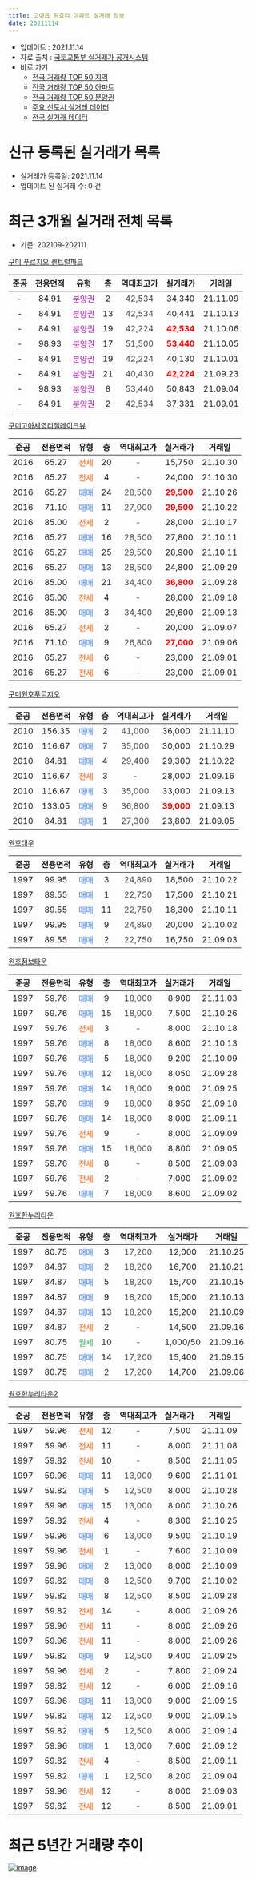 ```yaml
---
title: 고아읍 원호리 아파트 실거래 정보
date: 20211114
---
```


* 업데이트 : 2021.11.14
* 자료 출처 : [국토교통부 실거래가 공개시스템](http://rt.molit.go.kr)
* 바로 가기
    * [전국 거래량 TOP 50 지역](https://apt-info.github.io/apt-trade-info/tr)
    * [전국 거래량 TOP 50 아파트](https://apt-info.github.io/apt-trade-info/ta)
    * [전국 거래량 TOP 50 분양권](https://apt-info.github.io/apt-trade-info/tb)
    * [주요 신도시 실거래 데이터](https://apt-info.github.io/apt-trade-info/newtown)
    * [전국 실거래 데이터](https://apt-info.github.io/apt-trade-info/all)



<script async src="https://pagead2.googlesyndication.com/pagead/js/adsbygoogle.js"></script>
<!-- 기본광고 -->
<ins class="adsbygoogle"
     style="display:block"
     data-ad-client="ca-pub-1142216861245946"
     data-ad-slot="4805727019"
     data-ad-format="auto"
     data-full-width-responsive="true"></ins>
<script>
     (adsbygoogle = window.adsbygoogle || []).push({});
</script>


# 신규 등록된 실거래가 목록

* 실거래가 등록일: 2021.11.14
* 업데이트 된 실거래 수: 0 건




<script async src="https://pagead2.googlesyndication.com/pagead/js/adsbygoogle.js"></script>
<!-- 기본광고 -->
<ins class="adsbygoogle"
     style="display:block"
     data-ad-client="ca-pub-1142216861245946"
     data-ad-slot="4805727019"
     data-ad-format="auto"
     data-full-width-responsive="true"></ins>
<script>
     (adsbygoogle = window.adsbygoogle || []).push({});
</script>


# 최근 3개월 실거래 전체 목록
* 기준: 202109-202111


[구미 푸르지오 센트럴파크](https://search.naver.com/search.naver?query=%EA%B5%AC%EB%AF%B8+%ED%91%B8%EB%A5%B4%EC%A7%80%EC%98%A4+%EC%84%BC%ED%8A%B8%EB%9F%B4%ED%8C%8C%ED%81%AC)

|준공|전용면적|유형|층|역대최고가|실거래가|거래일|
|:---:|:---:|:---:|:---:|:---:|:---:|:---:|
|-|84.91|<span style="color:#9C11A5">분양권</span>|2|<span style="color:#444444">42,534</span>|34,340|21.11.09|
|-|84.91|<span style="color:#9C11A5">분양권</span>|13|<span style="color:#444444">42,534</span>|40,441|21.10.13|
|-|84.91|<span style="color:#9C11A5">분양권</span>|19|<span style="color:#444444">42,224</span>|<b><span style="color:#FF0000">42,534</span></b>|21.10.06|
|-|98.93|<span style="color:#9C11A5">분양권</span>|17|<span style="color:#444444">51,500</span>|<b><span style="color:#FF0000">53,440</span></b>|21.10.05|
|-|84.91|<span style="color:#9C11A5">분양권</span>|19|<span style="color:#444444">42,224</span>|40,130|21.10.01|
|-|84.91|<span style="color:#9C11A5">분양권</span>|21|<span style="color:#444444">40,430</span>|<b><span style="color:#FF0000">42,224</span></b>|21.09.23|
|-|98.93|<span style="color:#9C11A5">분양권</span>|8|<span style="color:#444444">53,440</span>|50,843|21.09.04|
|-|84.91|<span style="color:#9C11A5">분양권</span>|2|<span style="color:#444444">42,534</span>|37,331|21.09.01|

[구미고아세영리첼레이크뷰](https://search.naver.com/search.naver?query=%EA%B5%AC%EB%AF%B8%EA%B3%A0%EC%95%84%EC%84%B8%EC%98%81%EB%A6%AC%EC%B2%BC%EB%A0%88%EC%9D%B4%ED%81%AC%EB%B7%B0)

|준공|전용면적|유형|층|역대최고가|실거래가|거래일|
|:---:|:---:|:---:|:---:|:---:|:---:|:---:|
|2016|65.27|<span style="color:#FF5A00">전세</span>|20|<span style="color:#444444">-</span>|15,750|21.10.30|
|2016|65.27|<span style="color:#FF5A00">전세</span>|4|<span style="color:#444444">-</span>|24,000|21.10.30|
|2016|65.27|<span style="color:#4285F3">매매</span>|24|<span style="color:#444444">28,500</span>|<b><span style="color:#FF0000">29,500</span></b>|21.10.26|
|2016|71.10|<span style="color:#4285F3">매매</span>|11|<span style="color:#444444">27,000</span>|<b><span style="color:#FF0000">29,500</span></b>|21.10.22|
|2016|85.00|<span style="color:#FF5A00">전세</span>|2|<span style="color:#444444">-</span>|28,000|21.10.17|
|2016|65.27|<span style="color:#4285F3">매매</span>|16|<span style="color:#444444">28,500</span>|27,800|21.10.11|
|2016|65.27|<span style="color:#4285F3">매매</span>|25|<span style="color:#444444">29,500</span>|28,900|21.10.11|
|2016|65.27|<span style="color:#4285F3">매매</span>|13|<span style="color:#444444">28,500</span>|24,800|21.09.29|
|2016|85.00|<span style="color:#4285F3">매매</span>|21|<span style="color:#444444">34,400</span>|<b><span style="color:#FF0000">36,800</span></b>|21.09.28|
|2016|85.00|<span style="color:#FF5A00">전세</span>|4|<span style="color:#444444">-</span>|28,000|21.09.18|
|2016|85.00|<span style="color:#4285F3">매매</span>|3|<span style="color:#444444">34,400</span>|29,600|21.09.13|
|2016|65.27|<span style="color:#FF5A00">전세</span>|2|<span style="color:#444444">-</span>|20,000|21.09.07|
|2016|71.10|<span style="color:#4285F3">매매</span>|9|<span style="color:#444444">26,800</span>|<b><span style="color:#FF0000">27,000</span></b>|21.09.06|
|2016|65.27|<span style="color:#FF5A00">전세</span>|6|<span style="color:#444444">-</span>|23,000|21.09.01|
|2016|65.27|<span style="color:#FF5A00">전세</span>|6|<span style="color:#444444">-</span>|23,000|21.09.01|

[구미원호푸르지오](https://search.naver.com/search.naver?query=%EA%B5%AC%EB%AF%B8%EC%9B%90%ED%98%B8%ED%91%B8%EB%A5%B4%EC%A7%80%EC%98%A4)

|준공|전용면적|유형|층|역대최고가|실거래가|거래일|
|:---:|:---:|:---:|:---:|:---:|:---:|:---:|
|2010|156.35|<span style="color:#4285F3">매매</span>|2|<span style="color:#444444">41,000</span>|36,000|21.11.10|
|2010|116.67|<span style="color:#4285F3">매매</span>|7|<span style="color:#444444">35,000</span>|30,000|21.10.29|
|2010|84.81|<span style="color:#4285F3">매매</span>|4|<span style="color:#444444">29,400</span>|29,300|21.10.22|
|2010|116.67|<span style="color:#FF5A00">전세</span>|3|<span style="color:#444444">-</span>|28,000|21.09.16|
|2010|116.67|<span style="color:#4285F3">매매</span>|3|<span style="color:#444444">35,000</span>|33,000|21.09.13|
|2010|133.05|<span style="color:#4285F3">매매</span>|9|<span style="color:#444444">36,800</span>|<b><span style="color:#FF0000">39,000</span></b>|21.09.13|
|2010|84.81|<span style="color:#4285F3">매매</span>|1|<span style="color:#444444">27,300</span>|23,800|21.09.05|

[원호대우](https://search.naver.com/search.naver?query=%EC%9B%90%ED%98%B8%EB%8C%80%EC%9A%B0)

|준공|전용면적|유형|층|역대최고가|실거래가|거래일|
|:---:|:---:|:---:|:---:|:---:|:---:|:---:|
|1997|99.95|<span style="color:#4285F3">매매</span>|3|<span style="color:#444444">24,890</span>|18,500|21.10.22|
|1997|89.55|<span style="color:#4285F3">매매</span>|1|<span style="color:#444444">22,750</span>|17,500|21.10.21|
|1997|89.55|<span style="color:#4285F3">매매</span>|11|<span style="color:#444444">22,750</span>|18,300|21.10.11|
|1997|99.95|<span style="color:#4285F3">매매</span>|9|<span style="color:#444444">24,890</span>|20,000|21.10.02|
|1997|89.55|<span style="color:#4285F3">매매</span>|2|<span style="color:#444444">22,750</span>|16,750|21.09.03|

[원호점보타운](https://search.naver.com/search.naver?query=%EC%9B%90%ED%98%B8%EC%A0%90%EB%B3%B4%ED%83%80%EC%9A%B4)

|준공|전용면적|유형|층|역대최고가|실거래가|거래일|
|:---:|:---:|:---:|:---:|:---:|:---:|:---:|
|1997|59.76|<span style="color:#4285F3">매매</span>|9|<span style="color:#444444">18,000</span>|8,900|21.11.03|
|1997|59.76|<span style="color:#4285F3">매매</span>|15|<span style="color:#444444">18,000</span>|7,500|21.10.26|
|1997|59.76|<span style="color:#FF5A00">전세</span>|3|<span style="color:#444444">-</span>|8,000|21.10.18|
|1997|59.76|<span style="color:#4285F3">매매</span>|8|<span style="color:#444444">18,000</span>|8,600|21.10.13|
|1997|59.76|<span style="color:#4285F3">매매</span>|5|<span style="color:#444444">18,000</span>|9,200|21.10.09|
|1997|59.76|<span style="color:#4285F3">매매</span>|12|<span style="color:#444444">18,000</span>|8,050|21.09.28|
|1997|59.76|<span style="color:#4285F3">매매</span>|14|<span style="color:#444444">18,000</span>|9,000|21.09.25|
|1997|59.76|<span style="color:#4285F3">매매</span>|9|<span style="color:#444444">18,000</span>|8,950|21.09.18|
|1997|59.76|<span style="color:#4285F3">매매</span>|14|<span style="color:#444444">18,000</span>|8,000|21.09.11|
|1997|59.76|<span style="color:#FF5A00">전세</span>|9|<span style="color:#444444">-</span>|8,000|21.09.09|
|1997|59.76|<span style="color:#4285F3">매매</span>|15|<span style="color:#444444">18,000</span>|8,800|21.09.05|
|1997|59.76|<span style="color:#FF5A00">전세</span>|8|<span style="color:#444444">-</span>|8,500|21.09.03|
|1997|59.76|<span style="color:#FF5A00">전세</span>|2|<span style="color:#444444">-</span>|7,000|21.09.02|
|1997|59.76|<span style="color:#4285F3">매매</span>|7|<span style="color:#444444">18,000</span>|8,600|21.09.02|


<script async src="https://pagead2.googlesyndication.com/pagead/js/adsbygoogle.js"></script>
<!-- 기본광고 -->
<ins class="adsbygoogle"
     style="display:block"
     data-ad-client="ca-pub-1142216861245946"
     data-ad-slot="4805727019"
     data-ad-format="auto"
     data-full-width-responsive="true"></ins>
<script>
     (adsbygoogle = window.adsbygoogle || []).push({});
</script>


[원호한누리타운](https://search.naver.com/search.naver?query=%EC%9B%90%ED%98%B8%ED%95%9C%EB%88%84%EB%A6%AC%ED%83%80%EC%9A%B4)

|준공|전용면적|유형|층|역대최고가|실거래가|거래일|
|:---:|:---:|:---:|:---:|:---:|:---:|:---:|
|1997|80.75|<span style="color:#4285F3">매매</span>|3|<span style="color:#444444">17,200</span>|12,000|21.10.25|
|1997|84.87|<span style="color:#4285F3">매매</span>|2|<span style="color:#444444">18,200</span>|16,700|21.10.21|
|1997|84.87|<span style="color:#4285F3">매매</span>|5|<span style="color:#444444">18,200</span>|15,700|21.10.15|
|1997|84.87|<span style="color:#4285F3">매매</span>|9|<span style="color:#444444">18,200</span>|15,000|21.10.13|
|1997|84.87|<span style="color:#4285F3">매매</span>|13|<span style="color:#444444">18,200</span>|15,200|21.10.09|
|1997|84.87|<span style="color:#FF5A00">전세</span>|2|<span style="color:#444444">-</span>|14,500|21.09.16|
|1997|80.75|<span style="color:#34A853">월세</span>|10|<span style="color:#444444">-</span>|1,000/50|21.09.16|
|1997|80.75|<span style="color:#4285F3">매매</span>|14|<span style="color:#444444">17,200</span>|15,400|21.09.15|
|1997|80.75|<span style="color:#4285F3">매매</span>|2|<span style="color:#444444">17,200</span>|14,700|21.09.06|

[원호한누리타운2](https://search.naver.com/search.naver?query=%EC%9B%90%ED%98%B8%ED%95%9C%EB%88%84%EB%A6%AC%ED%83%80%EC%9A%B42)

|준공|전용면적|유형|층|역대최고가|실거래가|거래일|
|:---:|:---:|:---:|:---:|:---:|:---:|:---:|
|1997|59.96|<span style="color:#FF5A00">전세</span>|12|<span style="color:#444444">-</span>|7,500|21.11.09|
|1997|59.96|<span style="color:#FF5A00">전세</span>|11|<span style="color:#444444">-</span>|8,000|21.11.08|
|1997|59.82|<span style="color:#FF5A00">전세</span>|10|<span style="color:#444444">-</span>|8,500|21.11.05|
|1997|59.96|<span style="color:#4285F3">매매</span>|11|<span style="color:#444444">13,000</span>|9,600|21.11.01|
|1997|59.82|<span style="color:#4285F3">매매</span>|5|<span style="color:#444444">12,500</span>|8,000|21.10.28|
|1997|59.96|<span style="color:#4285F3">매매</span>|15|<span style="color:#444444">13,000</span>|8,000|21.10.26|
|1997|59.82|<span style="color:#FF5A00">전세</span>|4|<span style="color:#444444">-</span>|8,300|21.10.25|
|1997|59.96|<span style="color:#4285F3">매매</span>|6|<span style="color:#444444">13,000</span>|9,500|21.10.19|
|1997|59.96|<span style="color:#FF5A00">전세</span>|1|<span style="color:#444444">-</span>|7,600|21.10.09|
|1997|59.96|<span style="color:#4285F3">매매</span>|2|<span style="color:#444444">13,000</span>|8,000|21.10.09|
|1997|59.82|<span style="color:#4285F3">매매</span>|8|<span style="color:#444444">12,500</span>|9,700|21.10.02|
|1997|59.82|<span style="color:#4285F3">매매</span>|8|<span style="color:#444444">12,500</span>|8,500|21.09.28|
|1997|59.82|<span style="color:#FF5A00">전세</span>|14|<span style="color:#444444">-</span>|8,000|21.09.26|
|1997|59.96|<span style="color:#FF5A00">전세</span>|11|<span style="color:#444444">-</span>|8,000|21.09.26|
|1997|59.96|<span style="color:#FF5A00">전세</span>|11|<span style="color:#444444">-</span>|8,000|21.09.26|
|1997|59.82|<span style="color:#4285F3">매매</span>|9|<span style="color:#444444">12,500</span>|9,400|21.09.25|
|1997|59.96|<span style="color:#FF5A00">전세</span>|2|<span style="color:#444444">-</span>|7,800|21.09.24|
|1997|59.82|<span style="color:#FF5A00">전세</span>|12|<span style="color:#444444">-</span>|6,000|21.09.16|
|1997|59.96|<span style="color:#4285F3">매매</span>|11|<span style="color:#444444">13,000</span>|9,000|21.09.15|
|1997|59.82|<span style="color:#4285F3">매매</span>|12|<span style="color:#444444">12,500</span>|9,000|21.09.15|
|1997|59.82|<span style="color:#4285F3">매매</span>|5|<span style="color:#444444">12,500</span>|8,000|21.09.14|
|1997|59.96|<span style="color:#4285F3">매매</span>|1|<span style="color:#444444">13,000</span>|7,600|21.09.12|
|1997|59.82|<span style="color:#FF5A00">전세</span>|4|<span style="color:#444444">-</span>|8,500|21.09.11|
|1997|59.82|<span style="color:#4285F3">매매</span>|1|<span style="color:#444444">12,500</span>|8,200|21.09.04|
|1997|59.96|<span style="color:#FF5A00">전세</span>|12|<span style="color:#444444">-</span>|8,000|21.09.03|
|1997|59.82|<span style="color:#FF5A00">전세</span>|12|<span style="color:#444444">-</span>|8,500|21.09.01|



<script async src="https://pagead2.googlesyndication.com/pagead/js/adsbygoogle.js"></script>
<!-- 기본광고 -->
<ins class="adsbygoogle"
     style="display:block"
     data-ad-client="ca-pub-1142216861245946"
     data-ad-slot="4805727019"
     data-ad-format="auto"
     data-full-width-responsive="true"></ins>
<script>
     (adsbygoogle = window.adsbygoogle || []).push({});
</script>


# 최근 5년간 거래량 추이


<div style="width:100%;">
    <canvas id="deal_progress" height="200"></canvas>
</div>

<script>
new Chart(document.getElementById("deal_progress"), {
    type: 'line',
    data: {
        labels: ['16.01','16.02','16.03','16.04','16.05','16.06','16.07','16.08','16.09','16.10','16.11','16.12','17.01','17.02','17.03','17.04','17.05','17.06','17.07','17.08','17.09','17.10','17.11','17.12','18.01','18.02','18.03','18.04','18.05','18.06','18.07','18.08','18.09','18.10','18.11','18.12','19.01','19.02','19.03','19.04','19.05','19.06','19.07','19.08','19.09','19.10','19.11','19.12','20.01','20.02','20.03','20.04','20.05','20.06','20.07','20.08','20.09','20.10','20.11','20.12','21.01','21.02','21.03','21.04','21.05','21.06','21.07','21.08','21.09','21.10','21.11'],
        datasets: [{
            label: '매매/분양권',
            data: [32,40,42,24,22,21,15,15,14,19,12,17,10,20,16,4,18,12,11,11,28,17,17,19,21,24,36,22,28,18,10,19,15,24,17,7,18,14,25,17,18,21,19,16,22,24,8,20,16,21,15,16,24,35,16,12,22,21,43,87,50,35,35,27,38,21,36,34,26,27,4],
            borderColor: "rgba(66, 133, 243, 1)",
            backgroundColor: "rgba(66, 133, 243, 0.05)",
            borderWidth: 1,
            pointRadius: 0,
            fill: false,
            lineTension: 0
        },{
            label: '전/월세',
            data: [22,35,37,23,14,15,11,7,6,5,9,18,10,13,11,9,16,10,8,8,9,7,8,7,20,16,15,28,15,12,17,14,4,14,13,6,12,13,14,11,7,7,6,14,10,9,10,8,13,13,15,10,14,11,8,7,9,4,6,16,14,11,19,16,14,17,18,14,18,6,3],
            borderColor: "rgba(255, 90, 0, 1)",
            backgroundColor: "rgba(255, 90, 0, 0.05)",
            borderWidth: 1,
            pointRadius: 0,
            fill: false,
            lineTension: 0
        },{
            label: '합계',
            data: [54,75,79,47,36,36,26,22,20,24,21,35,20,33,27,13,34,22,19,19,37,24,25,26,41,40,51,50,43,30,27,33,19,38,30,13,30,27,39,28,25,28,25,30,32,33,18,28,29,34,30,26,38,46,24,19,31,25,49,103,64,46,54,43,52,38,54,48,44,33,7],
            borderColor: "rgba(0, 0, 0, 1)",
            backgroundColor: "rgba(0, 0, 0, 0.03)",
            borderWidth: 0.1,
            pointRadius: 0,
            fill: true,
            lineTension: 0
        }
        ]
    },
    options: {
        responsive: true,
        title: {
            display: false
        },
        tooltips: {
            mode: 'index',
            intersect: false
        },
        hover: {
            mode: 'nearest',
            intersect: true
        },
        scales: {
            xAxes: [{
                display: true,
                scaleLabel: {
                    display: true,
                    labelString: '년/월'
                }
            }],
            yAxes: [{
                display: true,
                ticks: {
                    suggestedMin: 0,
                },
                scaleLabel: {
                    display: true,
                    labelString: '실거래 수'
                }
            }]
        }
    }
});

</script>


[![image](https://apt-info.github.io/images/2020-01-03-apt-trade-info/1024x500.png)](https://play.google.com/store/apps/details?id=com.aptinfo.apttradeinfo)

